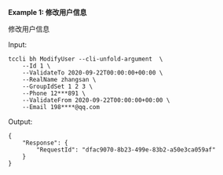 **Example 1: 修改用户信息**

修改用户信息

Input: 

```
tccli bh ModifyUser --cli-unfold-argument  \
    --Id 1 \
    --ValidateTo 2020-09-22T00:00:00+00:00 \
    --RealName zhangsan \
    --GroupIdSet 1 2 3 \
    --Phone 12***891 \
    --ValidateFrom 2020-09-22T00:00:00+00:00 \
    --Email 198****@qq.com
```

Output: 
```
{
    "Response": {
        "RequestId": "dfac9070-8b23-499e-83b2-a50e3ca059af"
    }
}
```

